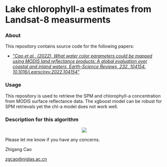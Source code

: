 # Lake chlorophyll-a estimates from Landsat-8 measurments

### About
This repository contains source code for the following papers:

- <i>["Cao et al., (2022), What water color parameters could be mapped using MODIS land reflectance products: A global evaluation over coastal and inland waters, Earth-Science Reviews, 232, 104154. 10.1016/j.earscirev.2022.104154"](https://www.sciencedirect.com/science/article/abs/pii/S0012825222002380)</i>

### Usage
This repository is used to retrieve the SPM and chlorophyll-a concentration from MODIS surface reflectance data. The xgboost model can be robust for SPM retrievals yet the chl-a model does not work well.

### Description for this algorithm
<p align="center">
	<img src="./figures/Figure-7.png?raw=true"></img>
</p>

Please let me know if you have any concerns.

Zhigang Cao

zgcao@niglas.ac.cn
